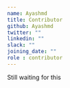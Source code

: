 ```yaml
---
name: Ayashmd
title: Contributor
github: Ayashmd
twitter: ""
linkedin: ""
slack: ""
joining_date: ""
role : contributor
---
```


Still waiting for this
